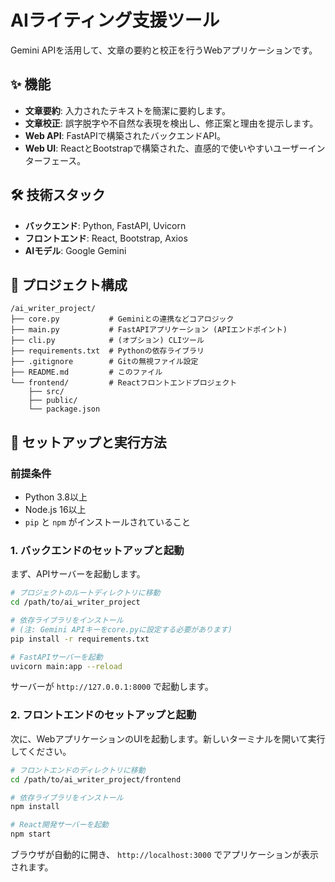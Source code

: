# AIライティング支援ツール

Gemini APIを活用して、文章の要約と校正を行うWebアプリケーションです。

## ✨ 機能

- **文章要約**: 入力されたテキストを簡潔に要約します。
- **文章校正**: 誤字脱字や不自然な表現を検出し、修正案と理由を提示します。
- **Web API**: FastAPIで構築されたバックエンドAPI。
- **Web UI**: ReactとBootstrapで構築された、直感的で使いやすいユーザーインターフェース。

## 🛠️ 技術スタック

- **バックエンド**: Python, FastAPI, Uvicorn
- **フロントエンド**: React, Bootstrap, Axios
- **AIモデル**: Google Gemini

## 📂 プロジェクト構成

```
/ai_writer_project/
├── core.py           # Geminiとの連携などコアロジック
├── main.py           # FastAPIアプリケーション (APIエンドポイント)
├── cli.py            # (オプション) CLIツール
├── requirements.txt  # Pythonの依存ライブラリ
├── .gitignore        # Gitの無視ファイル設定
├── README.md         # このファイル
└── frontend/         # Reactフロントエンドプロジェクト
    ├── src/
    ├── public/
    └── package.json
```

## 🚀 セットアップと実行方法

### 前提条件

- Python 3.8以上
- Node.js 16以上
- `pip` と `npm` がインストールされていること

### 1. バックエンドのセットアップと起動

まず、APIサーバーを起動します。

```bash
# プロジェクトのルートディレクトリに移動
cd /path/to/ai_writer_project

# 依存ライブラリをインストール
# (注: Gemini APIキーをcore.pyに設定する必要があります)
pip install -r requirements.txt

# FastAPIサーバーを起動
uvicorn main:app --reload
```

サーバーが `http://127.0.0.1:8000` で起動します。

### 2. フロントエンドのセットアップと起動

次に、WebアプリケーションのUIを起動します。新しいターミナルを開いて実行してください。

```bash
# フロントエンドのディレクトリに移動
cd /path/to/ai_writer_project/frontend

# 依存ライブラリをインストール
npm install

# React開発サーバーを起動
npm start
```

ブラウザが自動的に開き、 `http://localhost:3000` でアプリケーションが表示されます。

